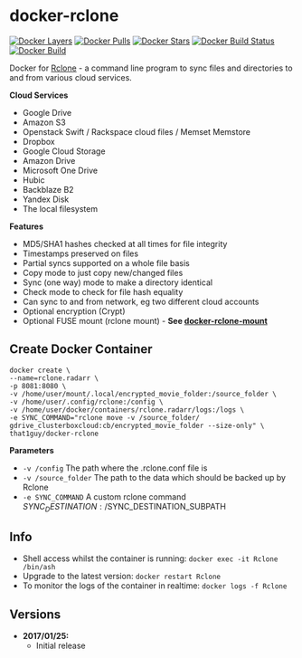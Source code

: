 [appurl]: https://rclone.org/
[microbadger]: https://microbadger.com/images/tynor88/rclone
[dockerstore]: https://store.docker.com/community/images/tynor88/rclone
[docker-rclone-mount]: https://github.com/tynor88/docker-rclone-mount

# docker-rclone
[![Docker Layers](https://images.microbadger.com/badges/image/tynor88/rclone.svg)][microbadger]
[![Docker Pulls](https://img.shields.io/docker/pulls/tynor88/rclone.svg)][dockerstore]
[![Docker Stars](https://img.shields.io/docker/stars/tynor88/rclone.svg)][dockerstore]
[![Docker Build Status](https://img.shields.io/docker/build/tynor88/rclone.svg)][dockerstore]
[![Docker Build](https://img.shields.io/docker/automated/tynor88/rclone.svg)][dockerstore]

Docker for [Rclone][appurl] - a command line program to sync files and directories to and from various cloud services.

**Cloud Services**
* Google Drive
* Amazon S3
* Openstack Swift / Rackspace cloud files / Memset Memstore
* Dropbox
* Google Cloud Storage
* Amazon Drive
* Microsoft One Drive
* Hubic
* Backblaze B2
* Yandex Disk
* The local filesystem

**Features**

* MD5/SHA1 hashes checked at all times for file integrity
* Timestamps preserved on files
* Partial syncs supported on a whole file basis
* Copy mode to just copy new/changed files
* Sync (one way) mode to make a directory identical
* Check mode to check for file hash equality
* Can sync to and from network, eg two different cloud accounts
* Optional encryption (Crypt)
* Optional FUSE mount (rclone mount) - **See [docker-rclone-mount][docker-rclone-mount]**

## Create Docker Container

```
docker create \
--name=rclone.radarr \
-p 8081:8080 \
-v /home/user/mount/.local/encrypted_movie_folder:/source_folder \
-v /home/user/.config/rclone:/config \
-v /home/user/docker/containers/rclone.radarr/logs:/logs \
-e SYNC_COMMAND="rclone move -v /source_folder/ gdrive_clusterboxcloud:cb/encrypted_movie_folder --size-only" \
that1guy/docker-rclone
```

**Parameters**

* `-v /config` The path where the .rclone.conf file is
* `-v /source_folder` The path to the data which should be backed up by Rclone
* `-e SYNC_COMMAND` A custom rclone command $SYNC_DESTINATION:/$SYNC_DESTINATION_SUBPATH


## Info

* Shell access whilst the container is running: `docker exec -it Rclone /bin/ash`
* Upgrade to the latest version: `docker restart Rclone`
* To monitor the logs of the container in realtime: `docker logs -f Rclone`

## Versions

+ **2017/01/25:**
  * Initial release
